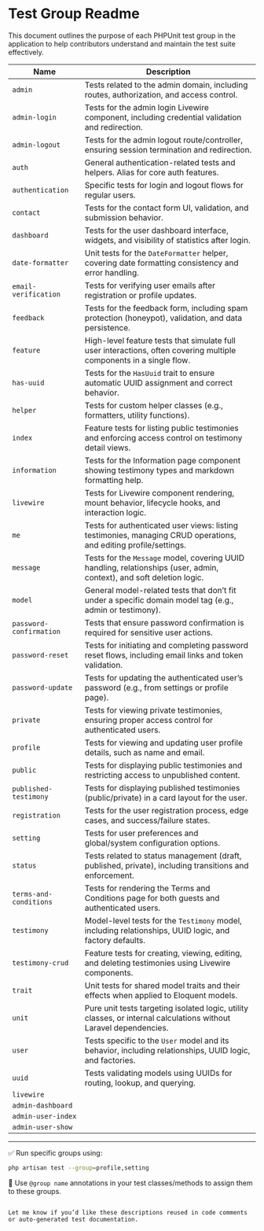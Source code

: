# Test Group Readme

This document outlines the purpose of each PHPUnit test group in the application to help contributors understand and maintain the test suite effectively.

| Name                    | Description                                                                                                           |
| ----------------------- | --------------------------------------------------------------------------------------------------------------------- |
| `admin`                 | Tests related to the admin domain, including routes, authorization, and access control.                               |
| `admin-login`           | Tests for the admin login Livewire component, including credential validation and redirection.                        |
| `admin-logout`          | Tests for the admin logout route/controller, ensuring session termination and redirection.                            |
| `auth`                  | General authentication-related tests and helpers. Alias for core auth features.                                       |
| `authentication`        | Specific tests for login and logout flows for regular users.                                                          |
| `contact`               | Tests for the contact form UI, validation, and submission behavior.                                                   |
| `dashboard`             | Tests for the user dashboard interface, widgets, and visibility of statistics after login.                            |
| `date-formatter`        | Unit tests for the `DateFormatter` helper, covering date formatting consistency and error handling.                   |
| `email-verification`    | Tests for verifying user emails after registration or profile updates.                                                |
| `feedback`              | Tests for the feedback form, including spam protection (honeypot), validation, and data persistence.                  |
| `feature`               | High-level feature tests that simulate full user interactions, often covering multiple components in a single flow.   |
| `has-uuid`              | Tests for the `HasUuid` trait to ensure automatic UUID assignment and correct behavior.                               |
| `helper`                | Tests for custom helper classes (e.g., formatters, utility functions).                                                |
| `index`                 | Feature tests for listing public testimonies and enforcing access control on testimony detail views.                  |
| `information`           | Tests for the Information page component showing testimony types and markdown formatting help.                        |
| `livewire`              | Tests for Livewire component rendering, mount behavior, lifecycle hooks, and interaction logic.                       |
| `me`                    | Tests for authenticated user views: listing testimonies, managing CRUD operations, and editing profile/settings.      |
| `message`               | Tests for the `Message` model, covering UUID handling, relationships (user, admin, context), and soft deletion logic. |
| `model`                 | General model-related tests that don’t fit under a specific domain model tag (e.g., admin or testimony).              |
| `password-confirmation` | Tests that ensure password confirmation is required for sensitive user actions.                                       |
| `password-reset`        | Tests for initiating and completing password reset flows, including email links and token validation.                 |
| `password-update`       | Tests for updating the authenticated user’s password (e.g., from settings or profile page).                           |
| `private`               | Tests for viewing private testimonies, ensuring proper access control for authenticated users.                        |
| `profile`               | Tests for viewing and updating user profile details, such as name and email.                                          |
| `public`                | Tests for displaying public testimonies and restricting access to unpublished content.                                |
| `published-testimony`   | Tests for displaying published testimonies (public/private) in a card layout for the user.                            |
| `registration`          | Tests for the user registration process, edge cases, and success/failure states.                                      |
| `setting`               | Tests for user preferences and global/system configuration options.                                                   |
| `status`                | Tests related to status management (draft, published, private), including transitions and enforcement.                |
| `terms-and-conditions`  | Tests for rendering the Terms and Conditions page for both guests and authenticated users.                            |
| `testimony`             | Model-level tests for the `Testimony` model, including relationships, UUID logic, and factory defaults.               |
| `testimony-crud`        | Feature tests for creating, viewing, editing, and deleting testimonies using Livewire components.                     |
| `trait`                 | Unit tests for shared model traits and their effects when applied to Eloquent models.                                 |
| `unit`                  | Pure unit tests targeting isolated logic, utility classes, or internal calculations without Laravel dependencies.     |
| `user`                  | Tests specific to the `User` model and its behavior, including relationships, UUID logic, and factories.              |
| `uuid`                  | Tests validating models using UUIDs for routing, lookup, and querying.                                                |
| `livewire`              |                                                                                                                       |
| `admin-dashboard`       |                                                                                                                       |
| `admin-user-index`      |                                                                                                                       |
| `admin-user-show`       |                                                                                                                       |

---

✅ Run specific groups using:

```bash
php artisan test --group=profile,setting
```

🧪 Use `@group name` annotations in your test classes/methods to assign them to these groups.

```

Let me know if you’d like these descriptions reused in code comments or auto-generated test documentation.
```
